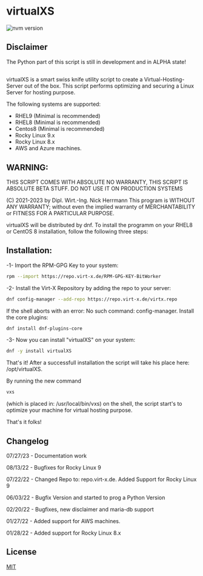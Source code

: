 # virtualXS

![nvm version](https://img.shields.io/badge/version-v0.39.4-yellow.svg)

## Disclaimer

The Python part of this script is still in development and in ALPHA state!

##

virtualXS is a smart swiss knife utility script to create a Virtual-Hosting-Server out of the box. This script performs optimizing and securing a Linux Server for hosting purpose.

The following systems are supported:

- RHEL9 (Minimal is recommended)
- RHEL8 (Minimal is recommended)
- Centos8 (Minimal is recommended)
- Rocky Linux 9.x
- Rocky Linux 8.x
- AWS and Azure machines.

## WARNING:

THIS SCRIPT COMES WITH ABSOLUTE NO WARRANTY,
THIS SCRIPT IS ABSOLUTE BETA STUFF. DO NOT USE IT ON PRODUCTION SYSTEMS

(C) 2021-2023 by Dipl. Wirt.-Ing. Nick Herrmann
This program is WITHOUT ANY WARRANTY; without even the implied warranty of
MERCHANTABILITY or FITNESS FOR A PARTICULAR PURPOSE.

virtualXS will be distributed by dnf. To install the programm on your RHEL8 or CentOS 8 installation, follow the following three steps:

## Installation:

-1- Import the RPM-GPG Key to your system:

```bash
rpm --import https://repo.virt-x.de/RPM-GPG-KEY-BitWorker
```

-2- Install the Virt-X Repository by adding the repo to your server:

```bash
dnf config-manager --add-repo https://repo.virt-x.de/virtx.repo
```

If the shell aborts with an error: No such command: config-manager. Install the core plugins:

```bash
dnf install dnf-plugins-core
```

-3- Now you can install "virtualXS" on your system:

```bash
dnf -y install virtualXS
```

That's it! After a successfull installation the script will take his place here: /opt/virtualXS.

By running the new command

```bash
vxs
```

(which is placed in: /usr/local/bin/vxs) on the shell, the script start's to optimize your machine for virtual hosting purpose.

That's it folks!

## Changelog

07/27/23 - Documentation work

08/13/22 - Bugfixes for Rocky Linux 9

07/22/22 - Changed Repo to: repo.virt-x.de. Added Support for Rocky Linux 9

06/03/22 - Bugfix Version and started to prog a Python Version

02/20/22 - Bugfixes, new disclaimer and maria-db support

01/27/22 - Added support for AWS machines.

01/28/22 - Added support for Rocky Linux 8.x

## License

[MIT](https://choosealicense.com/licenses/mit/)
